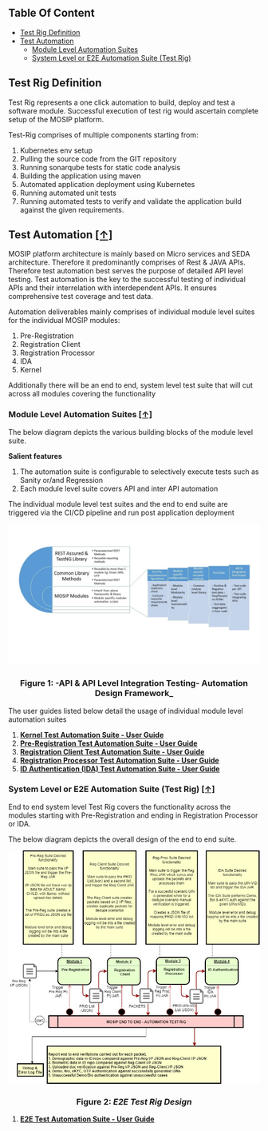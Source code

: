 ## Table Of Content
* [Test Rig Definition](#test-rig-definition)
* [Test Automation](#test-automation-)
  * [Module Level Automation Suites](#module-level-automation-suites-)
  * [System Level or E2E Automation Suite (Test Rig)](#system-level-or-e2e-automation-suite-test-rig-)

## Test Rig Definition
Test Rig represents a one click automation to build, deploy and test a software module. Successful execution of test rig would ascertain complete setup of the MOSIP platform.

Test-Rig comprises of multiple components starting from: 
1. Kubernetes env setup
1. Pulling the source code from the GIT repository
1. Running sonarqube tests for static code analysis
1. Building the application using maven
1. Automated application deployment using Kubernetes
1. Running automated unit tests
1. Running automated tests to verify and validate the application build against the given requirements. 

## Test Automation [**[↑]**](#table-of-content)
MOSIP platform architecture is mainly based on Micro services and SEDA architecture. 
Therefore it predominantly comprises of Rest & JAVA APIs. Therefore test automation best serves the purpose of detailed API level testing.
Test automation is the key to the successful testing of individual APIs and their interrelation with interdependent APIs. It ensures comprehensive test coverage and test data.

Automation deliverables mainly comprises of individual module level suites for the individual MOSIP modules:
1. Pre-Registration 
1. Registration Client
1. Registration Processor
1. IDA
1. Kernel

Additionally there will be an end to end, system level test suite that will cut across all modules covering the functionality 

### Module Level Automation Suites [**[↑]**](#table-of-content)

The below diagram depicts the various building blocks of the module level suite.

**Salient features** 
1. The automation suite is configurable to selectively execute tests such as Sanity or/and Regression 
2. Each module level suite covers API and inter API automation

The individual module level test suites and the end to end suite are triggered via the CI/CD pipeline and run post application deployment

![Automation Design Framework](_images/test_rig_automation/AutomationDesignFrameworks.jpg)

### <p align="center"> **Figure 1: -API & API Level Integration Testing- Automation Design Framework_**

The user guides listed below detail the usage of individual module level automation suites
1. [**Kernel Test Automation Suite - User Guide**](Tester-Documentation#1-kernel-test-automation-suite---user-guide)
1. [**Pre-Registration Test Automation Suite - User Guide**](Tester-Documentation#2-pre-registration-test-automation-suite---user-guide)
1. [**Registration Client Test Automation Suite - User Guide**](#3-registration-client-test-automation-suite---user-guide)
1. [**Registration Processor Test Automation Suite - User Guide**](Tester-Documentation#4-registration-processor-test-automation-suite---user-guide)
1. [**ID Authentication (IDA) Test Automation Suite - User Guide**](Tester-Documentation#5-id-authentication-ida-test-automation-suite---user-guide)


### System Level or E2E Automation Suite (Test Rig) [**[↑]**](#table-of-content)

End to end system level Test Rig covers the functionality across the modules starting with Pre-Registration and ending in Registration Processor or IDA. 

The below diagram depicts the overall design of the end to end suite.


![Test Rig Design](_images/test_rig_automation/E2ETestRigDesign.drawio.jpg)



### <p align="center"> **Figure 2: _E2E Test Rig Design_**

1. [**E2E Test Automation Suite - User Guide**](Tester-Documentation#6-e2e-test-automation-suite---user-guide)